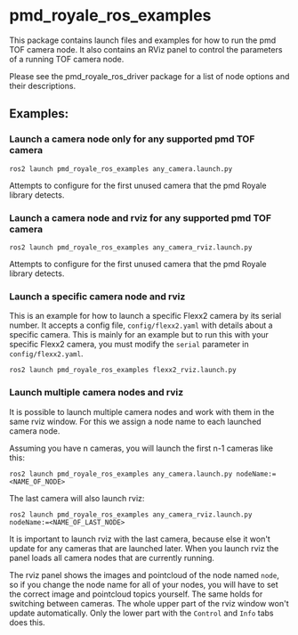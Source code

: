 # pmd_royale_ros_examples

This package contains launch files and examples for how to run the pmd TOF camera node. It also contains an RViz panel
to control the parameters of a running TOF camera node.

Please see the pmd_royale_ros_driver package for a list of node options and their descriptions.

## Examples:
### Launch a camera node only for any supported pmd TOF camera
```
ros2 launch pmd_royale_ros_examples any_camera.launch.py
```
Attempts to configure for the first unused camera that the pmd Royale library detects.

### Launch a camera node and rviz for any supported pmd TOF camera
```
ros2 launch pmd_royale_ros_examples any_camera_rviz.launch.py
```
Attempts to configure for the first unused camera that the pmd Royale library detects.

### Launch a specific camera node and rviz
This is an example for how to launch a specific Flexx2 camera by its serial number. It accepts a config file,
```config/flexx2.yaml``` with details about a specific camera. This is mainly for an example but to run this with your
specific Flexx2 camera, you must modify the ```serial``` parameter in ```config/flexx2.yaml```.
```
ros2 launch pmd_royale_ros_examples flexx2_rviz.launch.py
```

### Launch multiple camera nodes and rviz
It is possible to launch multiple camera nodes and work with them in the same rviz window. For this we assign a node name to each launched camera node.

Assuming you have n cameras, you will launch the first n-1 cameras like this:

```
ros2 launch pmd_royale_ros_examples any_camera.launch.py nodeName:=<NAME_OF_NODE>
```

The last camera will also launch rviz:
```
ros2 launch pmd_royale_ros_examples any_camera_rviz.launch.py nodeName:=<NAME_OF_LAST_NODE>
```

It is important to launch rviz with the last camera, because else it won't update 
for any cameras that are launched later. When you launch rviz the panel loads all 
camera nodes that are currently running. 

The rviz panel shows the images and pointcloud of the node named `node`, so if you change the node name for all of your nodes, you will have to set the correct image and pointcloud topics yourself. The same holds for switching between cameras. The whole upper part of the rviz window won't update automatically. Only the lower part with the `Control` and `Info` tabs does this. 